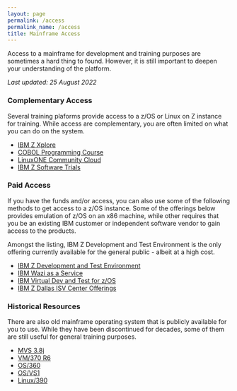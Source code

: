 ```yaml
---
layout: page
permalink: /access
permalink_name: /access
title: Mainframe Access
---
```


Access to a mainframe for development and training purposes are sometimes a hard thing to found. However, it is still important to deepen your understanding of the platform.

*Last updated: 25 August 2022*

### Complementary Access

Several training plaforms provide access to a z/OS or Linux on Z instance for training. While access are complementary, you are often limited on what you can do on the system.

- [IBM Z Xplore](https://www.ibm.com/community/z/talent/get-started/)
- [COBOL Programming Course](https://github.com/openmainframeproject/cobol-programming-course)
- [LinuxONE Community Cloud](https://developer.ibm.com/articles/get-started-with-ibm-linuxone/)
- [IBM Z Software Trials](https://www.ibm.com/it-infrastructure/z/software-trials)

### Paid Access

If you have the funds and/or access, you can also use some of the following methods to get access to a z/OS instance. Some of the offerings below provides emulation of z/OS on an x86 machine, while other requires that you be an existing IBM customer or independent software vendor to gain access to the products.

Amongst the listing, IBM Z Development and Test Environment is the only offering currently available for the general public - albeit at a high cost.

- [IBM Z Development and Test Environment](https://www.ibm.com/products/z-development-test-environment)
- [IBM Wazi as a Service](https://www.ibm.com/cloud/wazi-as-a-service)
- [IBM Virtual Dev and Test for z/OS](https://www.ibm.com/products/virtual-dev-and-test-zos)
- [IBM Z Dallas ISV Center Offerings](https://www.ibm.com/partnerworld/systems/z/dallas-z-isv-center)

### Historical Resources

There are also old mainframe operating system that is publicly available for you to use. While they have been discontinued for decades, some of them are still useful for general training purposes.

- [MVS 3.8j](https://www.cbttape.org/mvs38.htm)
- [VM/370 R6](https://www.cbttape.org/vm6.htm)
- [OS/360](https://www.cbttape.org/os360.htm)
- [OS/VS1](https://www.cbttape.org/osvs1.htm)
- [Linux/390](https://www.cbttape.org/linux390.htm)